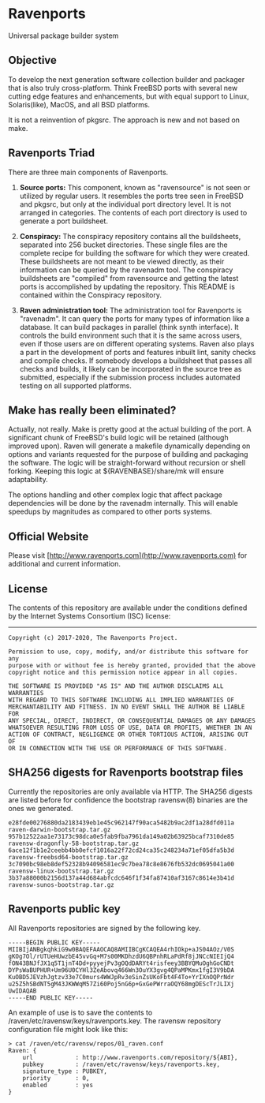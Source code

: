 # Ravenports
Universal package builder system

## Objective

To develop the next generation software collection builder and packager
that is also truly cross-platform.  Think FreeBSD ports with several new
cutting edge features and enhancements, but with equal support to Linux,
Solaris(like), MacOS, and all BSD platforms.

It is not a reinvention of pkgsrc.  The approach is new and not based
on make.

## Ravenports Triad

There are three main components of Ravenports.

  1. **Source ports:**
This component, known as "ravensource" is not seen or utilized by
regular users.  It resembles
the ports tree seen in FreeBSD and pkgsrc, but only at the individual
port directory level.  It is not arranged in categories.  The contents
of each port directory is used to generate a port buildsheet.

  2. **Conspiracy:**
The conspiracy repository contains all the buildsheets, separated into
256 bucket directories.  These single files are the complete recipe for
building the software for which they were created.  These buildsheets
are not meant to be viewed directly, as their information can be queried
by the ravenadm tool.  The conspiracy buildsheets are "compiled" from
ravensource and getting the latest ports is accomplished by updating the
repository.  This README is contained within the Conspiracy repository.

  3. **Raven administration tool:**
The administration tool for Ravenports is "ravenadm".  It can query the
ports for many types of information like a database.  It can build
packages in parallel (think synth interface).  It controls the build
environment such that it is the same across users, even if those
users are on different operating systems.  Raven also plays a part
in the development of ports and features inbuilt lint, sanity checks
and compile checks.  If somebody develops a buildsheet that passes
all checks and builds, it likely can be incorporated in the source
tree as submitted, especially if the submission process includes
automated testing on all supported platforms.

## Make has really been eliminated?

Actually, not really.  Make is pretty good at the actual building of the
port.  A significant chunk of FreeBSD's build logic will be retained
(although improved upon).  Raven will generate a makefile dynamically
depending on options and variants requested for the purpose of
building and packaging the software.  The logic will be straight-forward
without recursion or shell forking.  Keeping this logic at
${RAVENBASE}/share/mk will ensure adaptability.

The options handling and other complex logic that affect package
dependencies will be done by the ravenadm internally.  This will
enable speedups by magnitudes as compared to other ports systems.

## Official Website

Please visit
[http://www.ravenports.com](http://www.ravenports.com)
for additional and current information.

## License

The contents of this repository are available under the
conditions defined by the Internet Systems Consortium (ISC) license:

---

```
Copyright (c) 2017-2020, The Ravenports Project.

Permission to use, copy, modify, and/or distribute this software for any
purpose with or without fee is hereby granted, provided that the above
copyright notice and this permission notice appear in all copies.

THE SOFTWARE IS PROVIDED "AS IS" AND THE AUTHOR DISCLAIMS ALL WARRANTIES
WITH REGARD TO THIS SOFTWARE INCLUDING ALL IMPLIED WARRANTIES OF
MERCHANTABILITY AND FITNESS. IN NO EVENT SHALL THE AUTHOR BE LIABLE FOR
ANY SPECIAL, DIRECT, INDIRECT, OR CONSEQUENTIAL DAMAGES OR ANY DAMAGES
WHATSOEVER RESULTING FROM LOSS OF USE, DATA OR PROFITS, WHETHER IN AN
ACTION OF CONTRACT, NEGLIGENCE OR OTHER TORTIOUS ACTION, ARISING OUT OF
OR IN CONNECTION WITH THE USE OR PERFORMANCE OF THIS SOFTWARE.
```

## SHA256 digests for Ravenports bootstrap files

Currently the repositories are only available via HTTP.  The SHA256 digests
are listed before for confidence the bootstrap ravensw(8) binaries are the ones
we generated.

```
e28fde00276880da2183439eb1e45c962147f90aca5482b9ac2df1a28dfd011a raven-darwin-bootstrap.tar.gz
957b12522aa1e73173c98dca0e5fab9fba7961da149a02b63925bcaf7310de85 ravensw-dragonfly-58-bootstrap.tar.gz
6ace12f1b1e2ceebb4bb0efcf1016a22f72cd24ca35c248234a71ef05dfa5b3d ravensw-freebsd64-bootstrap.tar.gz
3c7090bc98eb8def52328b94096581ec9c7bea78c8e8676fb532dc0695041a00 ravensw-linux-bootstrap.tar.gz
3b37a88000b2156d137a44d684abfcdc646f1f34fa87410af3167c8614e3b41d ravensw-sunos-bootstrap.tar.gz
```

## Ravenports public key

All Ravenports repositories are signed by the following key.

```
-----BEGIN PUBLIC KEY-----
MIIBIjANBgkqhkiG9w0BAQEFAAOCAQ8AMIIBCgKCAQEA4rhIOkp+aJS04AOz/V0S
gKOg7Ol/rUTUeHUwzbE45vvGq+M7s00MKDhzdU6QBPnhRLaPdRf8jJNCcNIEIjQ4
fON43BNJfJX1q5T1jnT4Dd+pyyejPv3gOQdDARYt4risfeey3BBYQMuOghGoCNDt
DYPsWaBUPHUR+Um96U0CYHl3ZeAbovq466Wn3OuYX3gvg4QPaMPKmx1fgI3V9bDA
KuOBD5JEVzhJgtzv33e7C0murs4WWJpRv3eSinZsUKoFbt4F4To+YrIXnOQPrNdr
u25Z5hSBdNT5gM43JKWWqM57Zi60Poj5nG6p+GxGePWrraOQY68mgDEScTrJLIXj
UwIDAQAB
-----END PUBLIC KEY-----
```

An example of use is to save the contents to
/raven/etc/ravensw/keys/ravenports.key.  The ravensw repository
configuration file might look like this:

```
> cat /raven/etc/ravensw/repos/01_raven.conf
Raven: {
    url            : http://www.ravenports.com/repository/${ABI},
    pubkey         : /raven/etc/ravensw/keys/ravenports.key,
    signature_type : PUBKEY,
    priority       : 0,
    enabled        : yes
}
```
